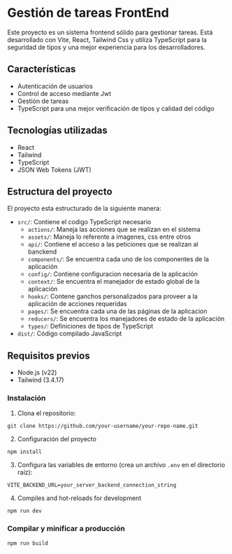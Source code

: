 # Gestión de tareas FrontEnd

Este proyecto es un sistema frontend sólido para gestionar tareas. Está desarrollado con Vite, React, Tailwind Css y utiliza TypeScript para la seguridad de tipos y una mejor experiencia para los desarrolladores.

## Características

- Autenticación de usuarios
- Control de acceso mediante Jwt
- Gestión de tareas
- TypeScript para una mejor verificación de tipos y calidad del código

## Tecnologías utilizadas

- React
- Tailwind
- TypeScript
- JSON Web Tokens (JWT) 

## Estructura del proyecto

El proyecto esta estructurado de la siguiente manera:

- `src/`: Contiene el codigo TypeScript necesario
  - `actions/`: Maneja las acciones que se realizan en el sistema
  - `assets/`: Maneja lo referente a imagenes, css entre otros
  - `api/`: Contiene el acceso a las peticiones que se realizan al banckend
  - `components/`: Se encuentra cada uno de los componentes de la aplicación
  - `config/`: Contiene configuracion necesaria de la aplicación
  - `context/`: Se encuentra el manejador de estado global de la aplicación
  - `hooks/`: Contene ganchos personalizados para proveer a la aplicación de acciones requeridas
  - `pages/`: Se encuentra cada una de las páginas de la aplicacion
  - `reducers/`: Se encuentra los manejadores de estado de la aplicación
  - `types/`: Definiciones de tipos de TypeScript
- `dist/`: Código compilado JavaScript

## Requisitos previos

- Node.js (v22)
- Tailwind (3.4.17)

### Instalación

1. Clona el repositorio:

```
git clone https://github.com/your-username/your-repo-name.git
```

2. Configuración del proyecto
```
npm install
```

3. Configura las variables de entorno (crea un archivo `.env` en el directorio raíz):

```
VITE_BACKEND_URL=your_server_backend_connection_string
```

4. Compiles and hot-reloads for development
```
npm run dev
```

### Compilar y minificar a producción
```
npm run build
```


